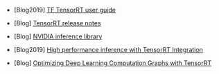 - [Blog2019] [TF TensorRT user guide](https://docs.nvidia.com/deeplearning/frameworks/tf-trt-user-guide/index.html)

- [Blog] [TensorRT release notes](https://docs.nvidia.com/deeplearning/sdk/tensorrt-release-notes/index.html)

- [Blog] [NVIDIA inference library](https://docs.nvidia.com/deeplearning/sdk/index.html#inference)

- [Blog2019] [High performance inference with TensorRT Integration](https://blog.tensorflow.org/2019/06/high-performance-inference-with-TensorRT.html)

- [Blog] [Optimizing Deep Learning Computation Graphs with TensorRT](https://mxnet.apache.org/api/python/docs/tutorials/performance/backend/tensorrt/tensorrt.html)
